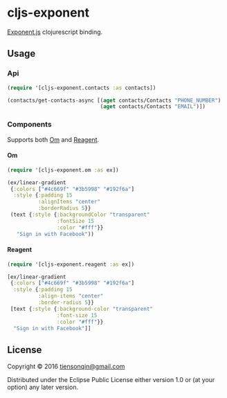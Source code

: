 # cljs-exponent

[Exponent.js](https://getexponent.com/) clojurescript binding.

## Usage

### Api

``` clojure
(require '[cljs-exponent.contacts :as contacts])

(contacts/get-contacts-async [(aget contacts/Contacts "PHONE_NUMBER")
                              (aget contacts/Contacts "EMAIL")])
```

### Components
Supports both [Om](https://github.com/omcljs/om) and [Reagent](https://github.com/reagent-project/reagent).

#### Om

``` clojure
(require '[cljs-exponent.om :as ex])

(ex/linear-gradient
 {:colors ["#4c669f" "#3b5998" "#192f6a"]
  :style {:padding 15
          :alignItems "center"
          :borderRadius 5}}
 (text {:style {:backgroundColor "transparent"
                :fontSize 15
                :color "#fff"}}
   "Sign in with Facebook"))
```

#### Reagent

``` clojure
(require '[cljs-exponent.reagent :as ex])

[ex/linear-gradient
 {:colors ["#4c669f" "#3b5998" "#192f6a"]
  :style {:padding 15
          :align-items "center"
          :border-radius 5}}
 [text {:style {:background-color "transparent"
                :font-size 15
                :color "#fff"}}
  "Sign in with Facebook"]]
```

## License

Copyright © 2016 tiensonqin@gmail.com

Distributed under the Eclipse Public License either version 1.0 or (at
your option) any later version.

